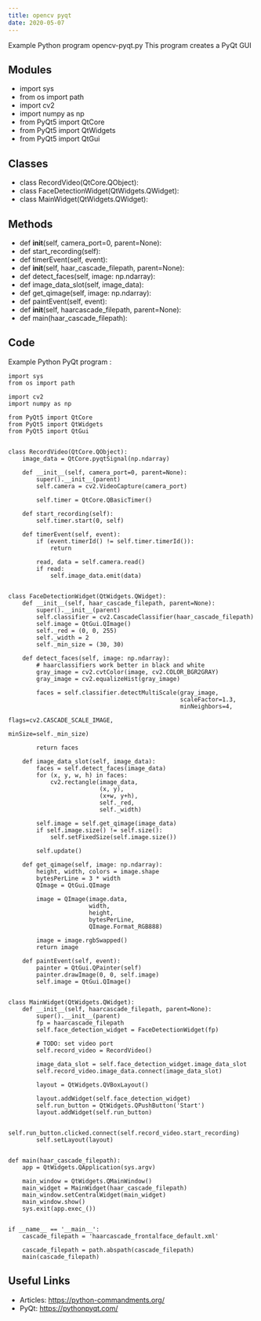 ```yaml
---
title: opencv pyqt
date: 2020-05-07
---
```

Example Python program opencv-pyqt.py
This program creates a PyQt GUI

## Modules

* import sys
* from os import path
* import cv2
* import numpy as np
* from PyQt5 import QtCore
* from PyQt5 import QtWidgets
* from PyQt5 import QtGui

## Classes

* class RecordVideo(QtCore.QObject):
* class FaceDetectionWidget(QtWidgets.QWidget):
* class MainWidget(QtWidgets.QWidget):

## Methods

* def __init__(self, camera_port=0, parent=None):
* def start_recording(self):
* def timerEvent(self, event):
* def __init__(self, haar_cascade_filepath, parent=None):
* def detect_faces(self, image: np.ndarray):
* def image_data_slot(self, image_data):
* def get_qimage(self, image: np.ndarray):
* def paintEvent(self, event):
* def __init__(self, haarcascade_filepath, parent=None):
* def main(haar_cascade_filepath):

## Code

Example Python PyQt program :

    import sys
    from os import path
    
    import cv2
    import numpy as np
    
    from PyQt5 import QtCore
    from PyQt5 import QtWidgets
    from PyQt5 import QtGui
    
    
    class RecordVideo(QtCore.QObject):
        image_data = QtCore.pyqtSignal(np.ndarray)
    
        def __init__(self, camera_port=0, parent=None):
            super().__init__(parent)
            self.camera = cv2.VideoCapture(camera_port)
    
            self.timer = QtCore.QBasicTimer()
    
        def start_recording(self):
            self.timer.start(0, self)
    
        def timerEvent(self, event):
            if (event.timerId() != self.timer.timerId()):
                return
    
            read, data = self.camera.read()
            if read:
                self.image_data.emit(data)
    
    
    class FaceDetectionWidget(QtWidgets.QWidget):
        def __init__(self, haar_cascade_filepath, parent=None):
            super().__init__(parent)
            self.classifier = cv2.CascadeClassifier(haar_cascade_filepath)
            self.image = QtGui.QImage()
            self._red = (0, 0, 255)
            self._width = 2
            self._min_size = (30, 30)
    
        def detect_faces(self, image: np.ndarray):
            # haarclassifiers work better in black and white
            gray_image = cv2.cvtColor(image, cv2.COLOR_BGR2GRAY)
            gray_image = cv2.equalizeHist(gray_image)
    
            faces = self.classifier.detectMultiScale(gray_image,
                                                     scaleFactor=1.3,
                                                     minNeighbors=4,
                                                     flags=cv2.CASCADE_SCALE_IMAGE,
                                                     minSize=self._min_size)
    
            return faces
    
        def image_data_slot(self, image_data):
            faces = self.detect_faces(image_data)
            for (x, y, w, h) in faces:
                cv2.rectangle(image_data,
                              (x, y),
                              (x+w, y+h),
                              self._red,
                              self._width)
    
            self.image = self.get_qimage(image_data)
            if self.image.size() != self.size():
                self.setFixedSize(self.image.size())
    
            self.update()
    
        def get_qimage(self, image: np.ndarray):
            height, width, colors = image.shape
            bytesPerLine = 3 * width
            QImage = QtGui.QImage
    
            image = QImage(image.data,
                           width,
                           height,
                           bytesPerLine,
                           QImage.Format_RGB888)
    
            image = image.rgbSwapped()
            return image
    
        def paintEvent(self, event):
            painter = QtGui.QPainter(self)
            painter.drawImage(0, 0, self.image)
            self.image = QtGui.QImage()
    
    
    class MainWidget(QtWidgets.QWidget):
        def __init__(self, haarcascade_filepath, parent=None):
            super().__init__(parent)
            fp = haarcascade_filepath
            self.face_detection_widget = FaceDetectionWidget(fp)
    
            # TODO: set video port
            self.record_video = RecordVideo()
    
            image_data_slot = self.face_detection_widget.image_data_slot
            self.record_video.image_data.connect(image_data_slot)
    
            layout = QtWidgets.QVBoxLayout()
    
            layout.addWidget(self.face_detection_widget)
            self.run_button = QtWidgets.QPushButton('Start')
            layout.addWidget(self.run_button)
    
            self.run_button.clicked.connect(self.record_video.start_recording)
            self.setLayout(layout)
    
    
    def main(haar_cascade_filepath):
        app = QtWidgets.QApplication(sys.argv)
    
        main_window = QtWidgets.QMainWindow()
        main_widget = MainWidget(haar_cascade_filepath)
        main_window.setCentralWidget(main_widget)
        main_window.show()
        sys.exit(app.exec_())
    
    
    if __name__ == '__main__':
        cascade_filepath = 'haarcascade_frontalface_default.xml'
    
        cascade_filepath = path.abspath(cascade_filepath)
        main(cascade_filepath)

## Useful Links

- Articles: https://python-commandments.org/
- PyQt: https://pythonpyqt.com/
